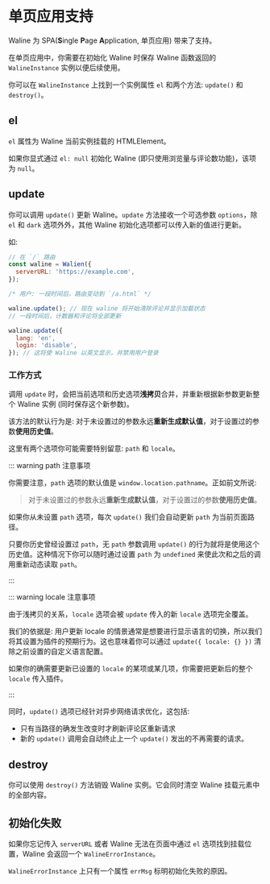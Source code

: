 # 单页应用支持

Waline 为 SPA(**S**ingle **P**age **A**pplication, 单页应用) 带来了支持。

在单页应用中，你需要在初始化 Waline 时保存 Waline 函数返回的 `WalineInstance` 实例以便后续使用。

你可以在 `WalineInstance` 上找到一个实例属性 `el` 和两个方法: `update()` 和 `destroy()`。

## el

`el` 属性为 Waline 当前实例挂载的 HTMLElement。

如果你显式通过 `el: null` 初始化 Waline (即只使用浏览量与评论数功能)，该项为 `null`。

## update

你可以调用 `update()` 更新 Waline。`update` 方法接收一个可选参数 `options`，除 `el` 和 `dark` 选项外外，其他 Waline 初始化选项都可以传入新的值进行更新。

如:

```js
// 在 `/` 路由
const waline = Walien({
  serverURL: 'https://example.com',
});

/* 用户: 一段时间后，路由变动到 `/a.html` */

waline.update(); // 现在 waline 将开始清除评论并显示加载状态
// 一段时间后，计数器和评论将全部更新

waline.update({
  lang: 'en',
  login: 'disable',
}); // 这将使 Waline 以英文显示，并禁用用户登录
```

### 工作方式

调用 `update` 时，会把当前选项和历史选项**浅拷贝**合并，并重新根据新参数更新整个 Waline 实例 (同时保存这个新参数)。

该方法的默认行为是: 对于未设置过的参数永远**重新生成默认值**，对于设置过的参数**使用历史值**。

这里有两个选项你可能需要特别留意: `path` 和 `locale`。

::: warning path 注意事项

你需要注意，`path` 选项的默认值是 `window.location.pathname`。正如前文所说:

> 对于未设置过的参数永远**重新生成默认值**，对于设置过的参数**使用历史值**。

如果你从未设置 `path` 选项，每次 `update()` 我们会自动更新 `path` 为当前页面路径。

只要你历史曾经设置过 `path`，无 `path` 参数调用 `update()` 的行为就将是使用这个历史值。这种情况下你可以随时通过设置 `path` 为 `undefined` 来使此次和之后的调用重新动态读取 `path`。

:::

::: warning locale 注意事项

由于浅拷贝的关系，`locale` 选项会被 `update` 传入的新 `locale` 选项完全覆盖。

我们的依据是: 用户更新 locale 的情景通常是想要进行显示语言的切换，所以我们将其设置为插件的预期行为。这也意味着你可以通过 `update({ locale: {} })` 清除之前设置的自定义语言配置。

如果你的确需要更新已设置的 `locale` 的某项或某几项，你需要把更新后的整个 `locale` 传入插件。

:::

同时，`update()` 选项已经针对异步网络请求优化，这包括:

- 只有当路径的确发生改变时才刷新评论区重新请求
- 新的 `update()` 调用会自动终止上一个 `update()` 发出的不再需要的请求。

## destroy

你可以使用 `destroy()` 方法销毁 Waline 实例。它会同时清空 Waline 挂载元素中的全部内容。

## 初始化失败

如果你忘记传入 `serverURL` 或者 Waline 无法在页面中通过 `el` 选项找到挂载位置，Waline 会返回一个 `WalineErrorInstance`。

`WalineErrorInstance` 上只有一个属性 `errMsg` 标明初始化失败的原因。
